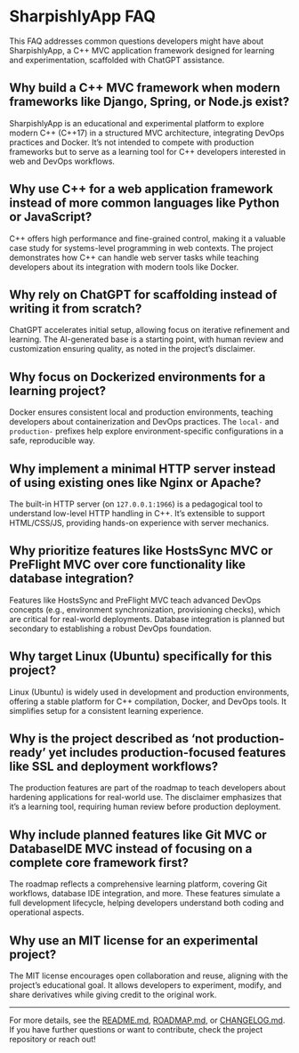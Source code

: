 # SharpishlyApp FAQ

This FAQ addresses common questions developers might have about SharpishlyApp, a C++ MVC application framework designed for learning and experimentation, scaffolded with ChatGPT assistance.

## Why build a C++ MVC framework when modern frameworks like Django, Spring, or Node.js exist?
SharpishlyApp is an educational and experimental platform to explore modern C++ (C++17) in a structured MVC architecture, integrating DevOps practices and Docker. It’s not intended to compete with production frameworks but to serve as a learning tool for C++ developers interested in web and DevOps workflows.

## Why use C++ for a web application framework instead of more common languages like Python or JavaScript?
C++ offers high performance and fine-grained control, making it a valuable case study for systems-level programming in web contexts. The project demonstrates how C++ can handle web server tasks while teaching developers about its integration with modern tools like Docker.

## Why rely on ChatGPT for scaffolding instead of writing it from scratch?
ChatGPT accelerates initial setup, allowing focus on iterative refinement and learning. The AI-generated base is a starting point, with human review and customization ensuring quality, as noted in the project’s disclaimer.

## Why focus on Dockerized environments for a learning project?
Docker ensures consistent local and production environments, teaching developers about containerization and DevOps practices. The `local-` and `production-` prefixes help explore environment-specific configurations in a safe, reproducible way.

## Why implement a minimal HTTP server instead of using existing ones like Nginx or Apache?
The built-in HTTP server (on `127.0.0.1:1966`) is a pedagogical tool to understand low-level HTTP handling in C++. It’s extensible to support HTML/CSS/JS, providing hands-on experience with server mechanics.

## Why prioritize features like HostsSync MVC or PreFlight MVC over core functionality like database integration?
Features like HostsSync and PreFlight MVC teach advanced DevOps concepts (e.g., environment synchronization, provisioning checks), which are critical for real-world deployments. Database integration is planned but secondary to establishing a robust DevOps foundation.

## Why target Linux (Ubuntu) specifically for this project?
Linux (Ubuntu) is widely used in development and production environments, offering a stable platform for C++ compilation, Docker, and DevOps tools. It simplifies setup for a consistent learning experience.

## Why is the project described as ‘not production-ready’ yet includes production-focused features like SSL and deployment workflows?
The production features are part of the roadmap to teach developers about hardening applications for real-world use. The disclaimer emphasizes that it’s a learning tool, requiring human review before production deployment.

## Why include planned features like Git MVC or DatabaseIDE MVC instead of focusing on a complete core framework first?
The roadmap reflects a comprehensive learning platform, covering Git workflows, database IDE integration, and more. These features simulate a full development lifecycle, helping developers understand both coding and operational aspects.

## Why use an MIT license for an experimental project?
The MIT license encourages open collaboration and reuse, aligning with the project’s educational goal. It allows developers to experiment, modify, and share derivatives while giving credit to the original work.

---

For more details, see the [README.md](../README.md), [ROADMAP.md](../docs/ROADMAP.md), or [CHANGELOG.md](../docs/CHANGELOG.md). If you have further questions or want to contribute, check the project repository or reach out!